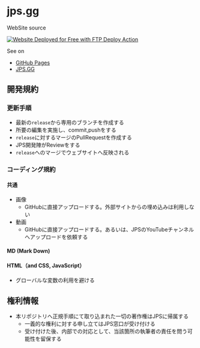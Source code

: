 # jps.gg
WebSite source  

[<img alt="Website Deployed for Free with FTP Deploy Action" src="https://img.shields.io/badge/Website deployed for free with-FTP DEPLOY ACTION-%3CCOLOR%3E?style=for-the-badge&color=297FA9">](https://github.com/SamKirkland/FTP-Deploy-Action)

See on
- [GitHub Pages](https://javajava19.github.io/jps.gg/)
- [JPS.GG](https://jps.gg/)

## 開発規約
### 更新手順
+ 最新の`release`から専用のブランチを作成する
+ 所要の編集を実施し、commit,pushをする
+ `release`に対するマージのPullRequestを作成する
+ JPS開発陣がReviewをする
+ `release`へのマージでウェブサイトへ反映される

### コーディング規約
#### 共通
- 画像
  - GitHubに直接アップロードする。外部サイトからの埋め込みは利用しない
- 動画
  - GitHubに直接アップロードする。あるいは、JPSのYouTubeチャンネルへアップロードを依頼する
#### MD (Mark Down)

#### HTML（and CSS, JavaScript）
- グローバルな変数の利用を避ける

## 権利情報
- 本リポジトリへ正規手順にて取り込まれた一切の著作権はJPSに帰属する
  - 一義的な権利に対する申し立てはJPS窓口が受け付ける
  - 受け付けた後、内部での対応として、当該箇所の執筆者の責任を問う可能性を留保する



